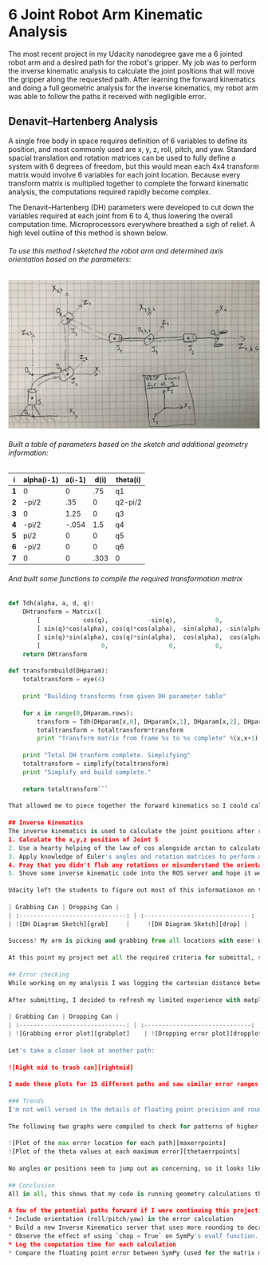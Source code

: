 # 6 Joint Robot Arm Kinematic Analysis

The most recent project in my Udacity nanodegree gave me a 6 jointed robot arm and a desired path for the robot's gripper. My job was to perform the inverse kinematic analysis to calculate the joint positions that will move the gripper along the requested path. After learning the forward kinematics and doing a full geometric analysis for the inverse kinematics, my robot arm was able to follow the paths it received with negligible error.

[image1]: ./misc_images/sketch.png
[grab]: ./misc_images/shelfgrab.jpg
[drop]: ./misc_images/candrop.jpg
[maxerrpoints]: ./plots/maxerrs.png
[thetaerrpoints]: ./plots/theterrs.png
[grabplot]: ./plots/2017-07-14%20184756.png
[dropplot]: ./plots/2017-07-14%20184915.png
[rightmid]: ./plots/2017-07-15%20091729.png

## Denavit–Hartenberg Analysis
A single free body in space requires definition of 6 variables to define its position, and most commonly used are x, y, z, roll, pitch, and yaw. Standard spacial translation and rotation matrices can be used to fully define a system with 6 degrees of freedom, but this would mean each 4x4 transform matrix would involve 6 variables for each  joint location. Because every transform matrix is multiplied together to complete the forward kinematic analysis, the computations required rapidly become complex.

The Denavit–Hartenberg (DH) parameters were developed to cut down the variables required at each joint from 6 to 4, thus lowering the overall computation time. Microprocessors everywhere breathed a sigh of relief. A high level outline of this method is shown below.

###### To use this method I sketched the robot arm and determined axis orientation based on the parameters:
![DH Diagram Sketch][image1]

###### Built a table of parameters based on the sketch and additional geometry information:
i | alpha(i-1) | a(i-1) | d(i) | theta(i)
--- | --- | --- | --- | ---
**1** | 0 | 0 | .75 | q1
**2** | -pi/2 | .35 | 0 | q2-pi/2
**3** | 0 | 1.25 | 0 | q3
**4** | -pi/2 | -.054 | 1.5 | q4
**5** | pi/2 | 0 | 0 | q5
**6** | -pi/2 | 0 | 0 | q6
**7** | 0 | 0 | .303 | 0

###### And built some functions to compile the required transformation matrix
``` python
def Tdh(alpha, a, d, q):
    DHtransform = Matrix([
        [            cos(q),           -sin(q),           0,             a],
        [ sin(q)*cos(alpha), cos(q)*cos(alpha), -sin(alpha), -sin(alpha)*d],
        [ sin(q)*sin(alpha), cos(q)*sin(alpha),  cos(alpha),  cos(alpha)*d],
        [                 0,                 0,           0,             1]])
    return DHtransform
    
def transformbuild(DHparam):
    totaltransform = eye(4)

    print "Building transforms from given DH parameter table"

    for x in range(0,DHparam.rows):
        transform = Tdh(DHparam[x,0], DHparam[x,1], DHparam[x,2], DHparam[x,3])
        totaltransform = totaltransform*transform
        print "Transform matrix from frame %s to %s complete" %(x,x+1)
    
    print "Total DH tranform complete. Simplifying"
    totaltransform = simplify(totaltransform)
    print "Simplify and build complete."
    
    return totaltransform```

That allowed me to piece together the forward kinematics so I could calculate where in 3D space the robot's gripper was located and oriented based only on the joint positions.

## Inverse Kinematics
The inverse kinematics is used to calculate the joint positions after receiving a position and orientation of the robot's gripper. A full discussion of this requires its own report, but I can offer the following summary of the steps required:
1. Calculate the x,y,z position of Joint 5
2. Use a hearty helping of the law of cos alongside arctan to calculate the first three joint positions using only the x,y,z found in step 1.
3. Apply knowledge of Euler's angles and rotation matrices to perform a separate analysis to find the last three joint positions.
4. Pray that you didn't flub any rotations or misunderstand the orientations required.
5. Shove some inverse kinematic code into the ROS server and hope it works

Udacity left the students to figure out most of this informationon on their own for this project, which led to a lot of discussion in the community Slack as everyone struggled to debug together. After my own share of failed attempts, it was time to try a full test of the project.

| Grabbing Can | Dropping Can |
| :------------------------------: | :------------------------------: |
| ![DH Diagram Sketch][grab]     |     ![DH Diagram Sketch][drop] |

Success! My arm is picking and grabbing from all locations with ease! Well, with as much ease as the Udacity provided virtual machine could muster on my Macbook Air. Robot Operating System (ROS) only functions on Linux, and Udacity will only offer official support for their provided VM. I've read about some painful experiences other students have gone through to get projects running on a native Ubuntu install, so I'm sticking with the slower VM for the moment.

At this point my project met all the required criteria for submittal, so I turned it in and received my congratulatory code review the next morning. Except...I decided to go a little deeper.

## Error checking
While working on my analysis I was logging the cartesian distance between the path point requested and the path point my code returned. This ensured my forward kinematics and inverse kinematics matched, and it was super helpful for late stage debugging.

After submitting, I decided to refresh my limited experience with matplotlib and started building some plots to visualize the path and how much error I was getting.

| Grabbing Can | Dropping Can |
| :------------------------------: | :------------------------------: |
| ![Grabbing error plot][grabplot]    | ![Dropping error plot][dropplot] |

Let's take a closer look at another path:

![Right mid to trash can][rightmid]

I made these plots for 15 different paths and saw similar error ranges in each. The displacement error observed is hitting exactly where we expect typical floating point error to show up, showing that my math was performing as advertised.

### Trends
I'm not well versed in the details of floating point precision and rounding error, so I wanted to see if any robot orientations were consistently producing high error. I was concerned that there would be some near singularities for certain joint angles that don't play well with arctan.

The following two graphs were compiled to check for patterns of higher error.

![Plot of the max error location for each path][maxerrpoints]
![Plot of the theta values at each maximum error][thetaerrpoints]

No angles or positions seem to jump out as concerning, so it looks like my joint orientations worked out fairly well for this analysis.

## Conclusion
All in all, this shows that my code is running geometry calculations that produce the requested values with a very high degree of accuracy. If the real world application did not require precision to 10^-15, there are a variety of optimization options that would speed up the calculations but potentially increase error. The analysis tools I've built allow quick comparisons between inverse kinematic methods that may use different tools.

A few of the potential paths forward if I were continuing this project:
* Include orientation (roll/pitch/yaw) in the error calculation
* Build a new Inverse Kinematics server that uses more rounding to decrease calculation time.
* Observe the effect of using `chop = True` on SymPy's evalf function.
* Log the computation time for each calculation
* Compare the floating point error between SymPy (used for the matrix multiplication here) and NumPy.